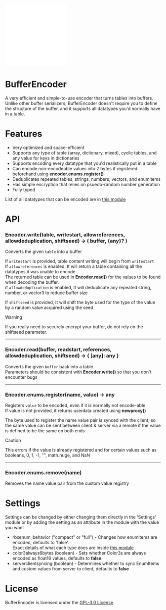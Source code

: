 <img src="icon.png" alt="Icon of BufferEncoder" width="200" height="200">

# BufferEncoder
A very efficient and simple-to-use encoder that turns tables into buffers.\
Unlike other buffer serializers, BufferEncoder doesn't require you to define the structure of the buffer, and it supports all datatypes you'd normally have in a table.

# Features

* Very optimized and space-efficient
* Supports any type of table (array, dictionary, mixed), cyclic tables, and any value for keys in dictionaries
* Supports encoding every datatype that you'd realistically put in a table
* Can encode non-encodeable values into 2 bytes if registered beforehand using **encoder.enums.register()**
* Deduplicates repeated tables, strings, numbers, vectors, and enumitems
* Has simple encryption that relies on psuedo-random number generation
* Fully typed

List of all datatypes that can be encoded are in [this module](src/init.luau)

# API
### Encoder.write(table, writestart, allowreferences, allowdeduplication, shiftseed) -> ( buffer, {any}? )
Converts the given `table` into a buffer

If `writestart` is provided, table content writing will begin from `writestart`\
If `allowreferences` is enabled, It will return a table containing all the datatypes it was unable to encode\
The returned table can be used in **Encoder.read()** for the values to be found when decoding the buffer.\
if `allowdeduplication` is enabled, It will deduplicate any repeated string, number, or vector3 to reduce buffer size

If `shiftseed` is provided, It will shift the byte used for the type of the value by a random value acquired using the seed

> [!WARNING]
> If you really need to securely encrypt your buffer, do not rely on the shiftseed parameter.

---
### Encoder.read(buffer, readstart, references, allowdeduplication, shiftseed) -> { [any]: any }
Converts the given `buffer` back into a table\
Parameters should be consistent with **Encoder.write()** so that you don't encounter bugs

---
### Encoder.enums.register(name, value) -> any
Registers `value` to be encoded, even if it is normally not encode-able\
If value is not provided, it returns userdata created using **newproxy()**

The byte used to register the name value pair is synced with the client, so the same value can be sent between client & server via a remote if the value is defined to be the same on both ends

> [!CAUTION]
> This errors if the value is already registered and for certain values such as booleans, 0, 1, -1, "", math.huge, and NaN

---
### Encoder.enums.remove(name)
Removes the name value pair from the custom value registry

# Settings
Settings can be changed by either changing them directly in the 'Settings' module or by adding the setting as an attribute in the module with the value you want

* rbxenum_behavior ("compact" or "full") - Changes how enumitems are encoded, defaults to 'false'.\
Exact details of what each type does are inside [this module](src/RbxEnumEncoder.luau)
* color3always6bytes (boolean) - Sets whether Color3s are always encoded as float16 values, defaults to **false**.
* serverclientsyncing (boolean) - Determines whether to sync EnumItems and custom values from server to client, defaults to **false**

# License
BufferEncoder is licensed under the [GPL-3.0 License](LICENSE).

